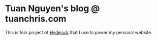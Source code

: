 # Tuan Nguyen's blog @ tuanchris.com

This is fork project of [Hydejack](https://github.com/qwtel/hydejack) that I use to power my personal website. 
